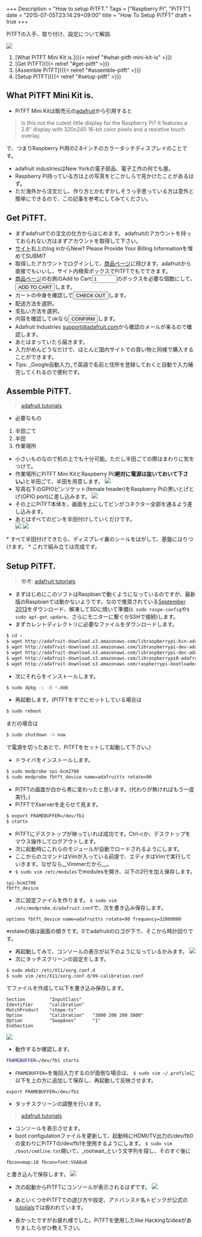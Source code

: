 +++
Description = "How to setup PiTFT."
Tags = ["Raspberry Pi", "PiTFT"]
date = "2015-07-05T23:14:29+09:00"
title = "How To Setup PiTFT"
draft = true
+++


PiTFTの入手、取り付け、設定について解説.

<!--more-->

![](/images/20150705/pitft.jpg)


1. [What PiTFT Mini Kit is.]({{< relref "#what-pitft-mini-kit-is"  >}})
2. [Get PiTFT]({{< relref "#get-pitft" >}})
3. [Assemble PiTFT]({{< relref "#assemble-pitft" >}})
4. [Setup PiTFT]({{< relref "#setup-pitft" >}})


What PiTFT Mini Kit is.
---

* PiTFT Mini Kitは販売元の[adafruit](https://www.adafruit.com/products/1601)から引用すると
>Is this not the cutest little display for the Raspberry Pi? It features a 2.8" display with 320x240 16-bit color pixels and a resistive touch overlay.

で、つまりRaspberry Pi用の2.8インチのカラータッチディスプレイのことです。

* adafruit industriesはNew Yorkの電子部品、電子工作の何でも屋。
* Raspberry Pi持っている方は上の写真をどこかしらで見かけたことがあるはず。
* ただ海外から注文だし、作り方とかむずかしそうっ手思っている方は意外と簡単にできるので、この記事を参考にしてみてください。


Get PiTFT.
---

* まずadafruitでの注文の仕方からはじめます。
adafruitのアカウントを持っておられない方はまずアカウントを取得して下さい。
* [サイト](http://www.adafruit.com/)右上のlog inからNew? Please Provide Your Billing Informationを埋めてSUBMIT
* 取得したアカウントでログインして、[商品ページ](https://www.adafruit.com/products/1601)に飛びます。adafruitから直接でもいいし、サイト内検索ボックスでPiTFTでもでできます。
* [商品ページ](https://www.adafruit.com/products/1601)の右側のAdd to Cart:<input type="test" size="5" value="1"></input>のボックスを必要な個数にして、<button>ADD TO CART</button>します。
* カートの中身を確認して<button>CHECK OUT</button>します。
* 配送方法を選択。
* 支払い方法を選択。
* 内容を確認してokなら<button>CONFIRM</button>します。
* Adafruit Industries <support@adafruit.com>から確認のメールが来るので確認します。
* あとはまっていたら届きます。
* 入力がめんどうなだけで、ほとんど国内サイトでの買い物と同様で購入することができます。
* Tips: _Google自動入力_で英語で名前と住所を登録しておくと自動で入力補完してくれるので便利です。


Assemble PiTFT.
---

> [adafruit tutorials](http://learn.adafruit.com/adafruit-pitft-28-inch-resistive-touchscreen-display-raspberry-pi/assembly)

* 必要なもの
1. 半田ごて
2. 半田
3. 作業場所
* 小さいものなので机の上でも十分可能。ただし半田ごての際はまわりに気をつけて。
* 作業場所にPiTFT Mini KitとRaspberry Pi(__絶対に電源は抜いておいて下さい。__)と半田ごて、半田を用意します。
![](/images/20150705/raspberry_pi_parts.jpg)
* 写真右下のGPIOピンソケット(female header)をRaspberry Piの黒いとげとげ(GPIO port)に差し込みます。
![](/images/20150705/raspberry_pi_tallheader.jpg)
* その上にPiTFT本体を、画面を上にしてピンがコネクター全部を通るよう差し込みます。
* あとはすべてのピンを半田付けしていくだけです。  
![](/images/20150705/raspberry_pi_solder1.jpg)
![](/images/20150705/raspberry_pi_solder2.jpg)
<div style="clear: both;"> </div>
* すべて半田付けできたら、ディスプレイ裏のシールをはがして、基盤にはりつけます。
* これで組み立ては完成です。


Setup PiTFT.
---

> 参考: [adafruit tutorials](http://learn.adafruit.com/adafruit-pitft-28-inch-resistive-touchscreen-display-raspberry-pi/software-installation)
* まずはじめにこのソフトはRaspbianで動くようになっているのですが、最新版のRaspbianでは動かないようです。なので推奨されている[September 2013]( http://downloads.raspberrypi.org/raspbian/images/raspbian-2013-09-27/2013-09-25-wheezy-raspbian.zip)をダウンロード、解凍してSDに焼いて準備(`$ sudo raspe-config`や`$ sudo apt-get updare`、さらにモニターに繋ぐかSSHで接続)します。
* まずカレントディレクトリに必要なファイルをダウンロードします。
```sh
$ cd ~
$ wget http://adafruit-download.s3.amazonaws.com/libraspberrypi-bin-adafruit.deb
$ wget http://adafruit-download.s3.amazonaws.com/libraspberrypi-dev-adafruit.deb
$ wget http://adafruit-download.s3.amazonaws.com/libraspberrypi-doc-adafruit.deb
$ wget http://adafruit-download.s3.amazonaws.com/libraspberrypi0-adafruit.deb
$ wget http://adafruit-download.s3.amazonaws.com/raspberrypi-bootloader-adafruit-112613.deb
```
* 次にそれらをインストールします。
```sh
$ sudo dpkg -i -B *.deb
```
* 再起動します。(PiTFTをすでにセットしている場合は
```sh
$ sudo reboot
```
まだの場合は
```sh
$ sudo shutdown -h now
```
で電源を切ったあとで、PiTFTをセットして起動して下さい。)
* ドライバをインストールします。
```sh
$ sudo modprobe spi-bcm2708
$ sudo modprobe fbtft_device name=adafruitts rotate=90
```
* PiTFTの画面が白から黒に変わったと思います。(代わりが無ければもう一度実行。)
* PiTFTでXserverを走らせて見ます。
```sh
$ export FRAMEBUFFER=/dev/fb1
$ startx
```
* PiTFTにデスクトップが映っていれば成功です。Ctrl-cか、デスクトップをマウス操作してログアウトします。
* 次に起動時にこれらのモジュールが自動でロードされるようにします。
* ここからのコマンドはVimが入っている前提で、エディタはVimで実行していきます。なぜなら__Vimmerだから__。
* `$ sudo vim /etc/modules`でmodulesを開き、以下の2行を加え保存します。
```
spi-bcm2708
fbtft_device
```
* 次に設定ファイルを作ります。
`$ sudo vim /etc/modprobe.d/adafruit.conf`で、次を書き込み保存します。
```
options fbtft_device name=adafruitts rotate=90 frequency=32000000
```
※rotateの値は画面の傾きです。0でadafruitのロゴが下で、そこから時計回りです。
* 再起動してみて、コンソールの表示が以下のようになっているかみます。
![](/images/20150705/raspberry_pi_dmesgdetect.png)
* 次にタッチスクリーンの設定をします。
```sh
$ sudo mkdir /etc/X11/xorg.conf.d
$ sudo vim /etc/X11/xorg.conf.d/99-calibration.conf
```
でファイルを作成して以下を書き込み保存します。
```
Section         "InputClass"
Identifier      "calibration"
MatchProduct    "stmpe-ts"
Option          "Calibration"   "3800 200 200 3800"
Option          "SwapAxes"      "1"
EndSection
```
![](/images/20150705/raspberry_pi_xorgconf.png)
* 動作するか確認します。
```sh
FRAMEBUFFER=/dev/fb1 startx
```
* `FRAMEBUFFER=`を毎回入力するのが面倒な場合は、
`$ sudo vim ~/.profile`に以下を上の方に追加して保存し、再起動して反映させます。
```
export FRAMEBUFFER=/dev/fb1
```
* タッチスクリーンの調整を行います。
> [adafruit tutorials](http://learn.adafruit.com/adafruit-pitft-28-inch-resistive-touchscreen-display-raspberry-pi/touchscreen-install-and-calibrate)

* コンソールを表示させます。
* boot configulationファイルを更新して、起動時にHDMI/TV出力の/dev/fb0の変わりにPiTFTの/dev/fb1を使用するようにします。
`$ sudo vim /boot/cmdline.txt`開いて、_rootwait_という文字列を探し、そのすぐ後に
```
fbcon=map:10 fbcon=font:VGA8x8
```
と書き込んで保存します。
![](/images/20150705/raspberry_pi_fbcon.png)
* 次の起動からPiTFTにコンソールが表示されるはずです。
![](/images/20150705/raspberry_pi_1601console_LRG.jpg)

* あといくつかPiTFTでの遊び方や設定、アドバンスド名トピックが公式の[tutolials](http://learn.adafruit.com/adafruit-pitft-28-inch-resistive-touchscreen-display-raspberry-pi/overview)では扱われています。

* 長かったですがお疲れ様でした。PiTFTを使用したlike Hackingなideaがありましたらぜひ教え下さい。
